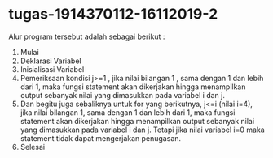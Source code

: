 # tugas-1914370112-16112019-2
Alur program tersebut  adalah sebagai berikut :
1.	Mulai 
2.	Deklarasi Variabel
3.	Inisialisasi Variabel
4.	Pemeriksaan kondisi  j>=1 , jika nilai bilangan 1 , sama dengan 1  dan lebih dari 1, maka fungsi statement akan 
    dikerjakan hingga menampilkan output sebanyak nilai yang dimasukkan pada variabel i dan j. 
5.	Dan begitu juga sebaliknya untuk for yang berikutnya,  j<=i  (nilai i=4),  jika nilai bilangan 1, sama dengan 1  dan 
    lebih dari 1, maka fungsi statement akan dikerjakan hingga menampilkan output sebanyak nilai yang dimasukkan pada 
    variabel i dan j. Tetapi jika nilai variabel i=0 maka statement tidak dapat mengerjakan penugasan. 
6.	Selesai
